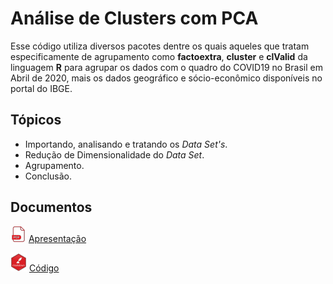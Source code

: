 # Análise de Clusters com PCA   

  Esse código utiliza diversos pacotes dentre os quais aqueles que tratam especificamente de agrupamento como **factoextra**, **cluster** e **clValid** da linguagem **R** para agrupar os dados com o quadro do COVID19 no Brasil em Abril de 2020, mais os dados geográfico e sócio-econômico disponíveis no portal do IBGE.
    
## Tópicos  
  
* Importando, analisando e tratando os *Data Set's*.  
* Redução de Dimensionalidade do *Data Set*.  
* Agrupamento.
* Conclusão.
  
## Documentos
  
  ![pdf](https://github.com/abelaira/analysis-cluster-with-pca/blob/master/image/pdf-v2.png) [Apresentação](https://github.com/abelaira/analysis-cluster-with-pca/blob/master/PCA-Analise-de-Clusters.pdf)  
    
  ![source](https://github.com/abelaira/analysis-cluster-with-pca/blob/master/image/rmarkdown-v2.png) [Código](https://github.com/abelaira/analysis-cluster-with-pca/blob/master/script/PCA-Analise-de-Clusters.Rmd)  
  

